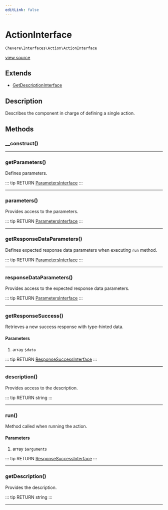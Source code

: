 ```yaml
---
editLink: false
---
```


# ActionInterface

`Chevere\Interfaces\Action\ActionInterface`

[view source](https://github.com/chevere/chevere/blob/master/src/Chevere/Interfaces/Action/ActionInterface.php)

## Extends

- [GetDescriptionInterface](../Description/GetDescriptionInterface.md)

## Description

Describes the component in charge of defining a single action.

## Methods

### __construct()

---

### getParameters()

Defines parameters.

::: tip RETURN
[ParametersInterface](../Parameter/ParametersInterface.md)
:::

---

### parameters()

Provides access to the parameters.

::: tip RETURN
[ParametersInterface](../Parameter/ParametersInterface.md)
:::

---

### getResponseDataParameters()

Defines expected response data parameters when executing `run` method.

::: tip RETURN
[ParametersInterface](../Parameter/ParametersInterface.md)
:::

---

### responseDataParameters()

Provides access to the expected response data parameters.

::: tip RETURN
[ParametersInterface](../Parameter/ParametersInterface.md)
:::

---

### getResponseSuccess()

Retrieves a new success response with type-hinted data.

#### Parameters

1. array `$data`

::: tip RETURN
[ResponseSuccessInterface](../Response/ResponseSuccessInterface.md)
:::

---

### description()

Provides access to the description.

::: tip RETURN
string
:::

---

### run()

Method called when running the action.

#### Parameters

1. array `$arguments`

::: tip RETURN
[ResponseSuccessInterface](../Response/ResponseSuccessInterface.md)
:::

---

### getDescription()

Provides the description.

::: tip RETURN
string
:::

---
